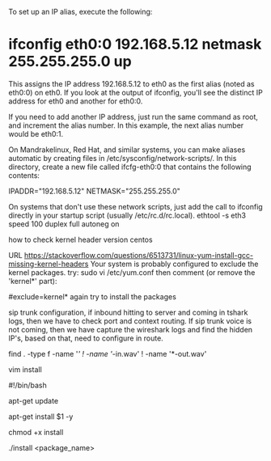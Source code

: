 To set up an IP alias, execute the following:

# ifconfig eth0:0 192.168.5.12 netmask 255.255.255.0 up

This assigns the IP address 192.168.5.12 to eth0 as the first alias (noted as eth0:0) on eth0. If you look at the output of ifconfig, you'll see the distinct IP address for eth0 and another for eth0:0.

If you need to add another IP address, just run the same command as root, and increment the alias number. In this example, the next alias number would be eth0:1.

On Mandrakelinux, Red Hat, and similar systems, you can make aliases automatic by creating files in /etc/sysconfig/network-scripts/. In this directory, create a new file called ifcfg-eth0:0 that contains the following contents:

IPADDR="192.168.5.12"
NETMASK="255.255.255.0"

On systems that don't use these network scripts, just add the call to ifconfig directly in your startup script (usually /etc/rc.d/rc.local).
ethtool -s eth3 speed 100 duplex full autoneg on

how to check kernel header version centos

URL https://stackoverflow.com/questions/6513731/linux-yum-install-gcc-missing-kernel-headers
Your system is probably configured to exclude the kernel packages. try: sudo vi /etc/yum.conf then comment (or remove the 'kernel*' part):

#exclude=kernel*
again try to install the packages


sip trunk configuration, if inbound hitting to server and coming in tshark logs, then we have to check port and context routing. If sip trunk voice is not coming, then we have capture the wireshark logs and find the hidden IP's, based on that, need to configure in route.


find . -type f -name '*' ! -name '*-in.wav' ! -name '*-out.wav'


vim install

#!/bin/bash

apt-get update 

apt-get install $1 -y

chmod +x install


./install <package_name>
